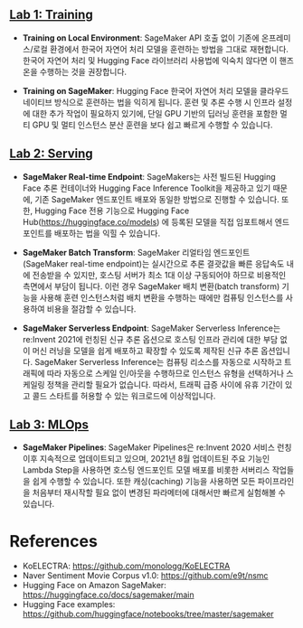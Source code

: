 ## [Lab 1: Training](lab_1_training)

- **Training on Local Environment**: SageMaker API 호출 없이 기존에 온프레미스/로컬 환경에서 한국어 자연어 처리 모델을 훈련하는 방법을 그대로 재현합니다. 한국어 자연어 처리 및 Hugging Face 라이브러리 사용법에 익숙치 않다면 이 핸즈온을 수행하는 것을 권장합니다.

- **Training on SageMaker**: Hugging Face 한국어 자연어 처리 모델을 클라우드 네이티브 방식으로 훈련하는 법을 익히게 됩니다. 훈련 및 추론 수행 시 인프라 설정에 대한 추가 작업이 필요하지 있기에, 단일 GPU 기반의 딥러닝 훈련을 포함한 멀티 GPU 및 멀티 인스턴스 분산 훈련을 보다 쉽고 빠르게 수행할 수 있습니다. 

## [Lab 2: Serving](lab_2_serving)

- **SageMaker Real-time Endpoint**: SageMakers는 사전 빌드된 Hugging Face 추론 컨테이너와 Hugging Face Inference Toolkit을 제공하고 있기 때문에, 기존 SageMaker 엔드포인트 배포와 동일한 방법으로 진행할 수 있습니다. 또한, Hugging Face 전용 기능으로 Hugging Face Hub(https://huggingface.co/models) 에 등록된 모델을 직접 임포트해서 엔드포인트를 배포하는 법을 익힐 수 있습니다.

- **SageMaker Batch Transform**: SageMaker 리얼타임 엔드포인트(SageMaker real-time endpoint)는 실시간으로 추론 결괏값을 빠른 응답속도 내에 전송받을 수 있지만, 호스팅 서버가 최소 1대 이상 구동되어야 하므로 비용적인 측면에서 부담이 됩니다. 이런 경우 SageMaker 배치 변환(batch transform) 기능을 사용해 훈련 인스턴스처럼 배치 변환을 수행하는 때에만 컴퓨팅 인스턴스를 사용하여 비용을 절감할 수 있습니다.

- **SageMaker Serverless Endpoint**: SageMaker Serverless Inference는 re:Invent 2021에 런칭된 신규 추론 옵션으로 호스팅 인프라 관리에 대한 부담 없이 머신 러닝을 모델을 쉽게 배포하고 확장할 수 있도록 제작된 신규 추론 옵션입니다. SageMaker Serverless Inference는 컴퓨팅 리소스를 자동으로 시작하고 트래픽에 따라 자동으로 스케일 인/아웃을 수행하므로 인스턴스 유형을 선택하거나 스케일링 정책을 관리할 필요가 없습니다. 따라서, 트래픽 급증 사이에 유휴 기간이 있고 콜드 스타트를 허용할 수 있는 워크로드에 이상적입니다.

## [Lab 3: MLOps](lab_3_mlops)

- **SageMaker Pipelines**: SageMaker Pipelines은 re:Invent 2020 서비스 런칭 이후 지속적으로 업데이트되고 있으며, 2021년 8월 업데이트된 주요 기능인 Lambda Step을 사용하면 호스팅 엔드포인트 모델 배포를 비롯한 서버리스 작업들을 쉽게 수행할 수 있습니다. 또한 캐싱(caching) 기능을 사용하면 모든 파이프라인을 처음부터 재시작할 필요 없이 변경된 파라메터에 대해서만 빠르게 실험해볼 수 있습니다.
  
# References

- KoELECTRA: https://github.com/monologg/KoELECTRA
- Naver Sentiment Movie Corpus v1.0: https://github.com/e9t/nsmc
- Hugging Face on Amazon SageMaker: https://huggingface.co/docs/sagemaker/main
- Hugging Face examples: https://github.com/huggingface/notebooks/tree/master/sagemaker